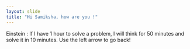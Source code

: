 ```yaml
---
layout: slide
title: "Hi Samiksha, how are you !"
---
```

Einstein : If I have 1 hour to solve a problem, I will think for 50 minutes and solve it in 10 minutes.
Use the left arrow to go back!
